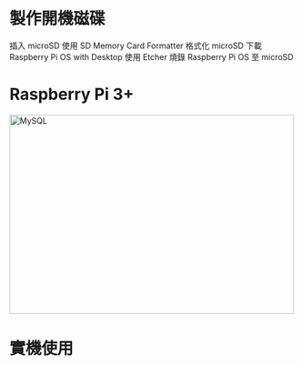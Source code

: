 <h1>製作開機磁碟</h1>
插入 microSD
使用 SD Memory Card Formatter 格式化 microSD
下載 Raspberry Pi OS with Desktop
使用 Etcher 燒錄 Raspberry Pi OS 至 microSD
<h1>Raspberry Pi 3+</h1>
<img src="https://user-images.githubusercontent.com/97188330/157580453-fab0518d-36d2-4de5-960d-09e73c6a2893.jpg" width="500" height="350" alt="MySQL"/><br/>
<h1>實機使用</h1>

